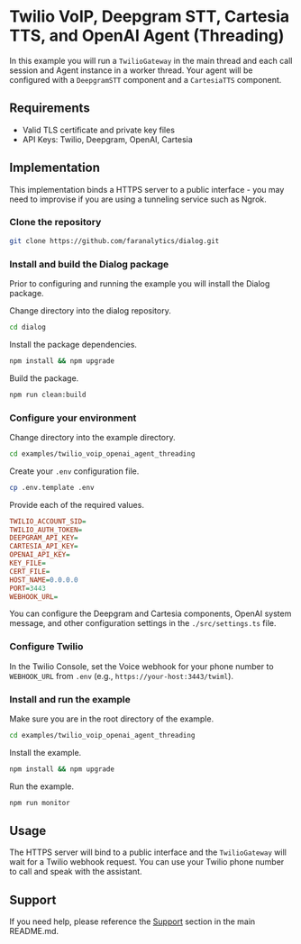 # Twilio VoIP, Deepgram STT, Cartesia TTS, and OpenAI Agent (Threading)

In this example you will run a `TwilioGateway` in the main thread and each call session and Agent instance in a worker thread. Your agent will be configured with a `DeepgramSTT` component and a `CartesiaTTS` component.

## Requirements

- Valid TLS certificate and private key files
- API Keys: Twilio, Deepgram, OpenAI, Cartesia

## Implementation

This implementation binds a HTTPS server to a public interface - you may need to improvise if you are using a tunneling service such as Ngrok.

### Clone the repository

```bash
git clone https://github.com/faranalytics/dialog.git
```

### Install and build the Dialog package

Prior to configuring and running the example you will install the Dialog package.

Change directory into the dialog repository.

```bash
cd dialog
```

Install the package dependencies.

```bash
npm install && npm upgrade
```

Build the package.

```bash
npm run clean:build
```

### Configure your environment

Change directory into the example directory.

```bash
cd examples/twilio_voip_openai_agent_threading
```

Create your `.env` configuration file.

```bash
cp .env.template .env
```

Provide each of the required values.

```ini
TWILIO_ACCOUNT_SID=
TWILIO_AUTH_TOKEN=
DEEPGRAM_API_KEY=
CARTESIA_API_KEY=
OPENAI_API_KEY=
KEY_FILE=
CERT_FILE=
HOST_NAME=0.0.0.0
PORT=3443
WEBHOOK_URL=
```

You can configure the Deepgram and Cartesia components, OpenAI system message, and other configuration settings in the `./src/settings.ts` file.

### Configure Twilio

In the Twilio Console, set the Voice webhook for your phone number to `WEBHOOK_URL` from `.env` (e.g., `https://your-host:3443/twiml`).

### Install and run the example

Make sure you are in the root directory of the example.

```bash
cd examples/twilio_voip_openai_agent_threading
```

Install the example.

```bash
npm install && npm upgrade
```

Run the example.

```bash
npm run monitor
```

## Usage

The HTTPS server will bind to a public interface and the `TwilioGateway` will wait for a Twilio webhook request. You can use your Twilio phone number to call and speak with the assistant.

## Support

If you need help, please reference the [Support](https://github.com/faranalytics/dialog/tree/main?tab=readme-ov-file#support) section in the main README.md.
